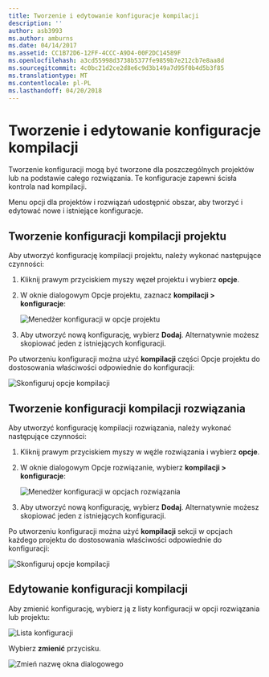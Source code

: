 ```yaml
---
title: Tworzenie i edytowanie konfiguracje kompilacji
description: ''
author: asb3993
ms.author: amburns
ms.date: 04/14/2017
ms.assetid: CC1B72D6-12FF-4CCC-A9D4-00F2DC14589F
ms.openlocfilehash: a3cd55998d3738b5377fe9859b7e212cb7e8aa8d
ms.sourcegitcommit: 4c0bc21d2ce2d8e6c9d3b149a7d95f0b4d5b3f85
ms.translationtype: MT
ms.contentlocale: pl-PL
ms.lasthandoff: 04/20/2018
---
```

# <a name="creating-and-editing-build-configurations"></a>Tworzenie i edytowanie konfiguracje kompilacji

Tworzenie konfiguracji mogą być tworzone dla poszczególnych projektów lub na podstawie całego rozwiązania. Te konfiguracje zapewni ścisła kontrola nad kompilacji.

Menu opcji dla projektów i rozwiązań udostępnić obszar, aby tworzyć i edytować nowe i istniejące konfiguracje.

## <a name="creating-a-project-build-configurations"></a>Tworzenie konfiguracji kompilacji projektu

Aby utworzyć konfigurację kompilacji projektu, należy wykonać następujące czynności:

1. Kliknij prawym przyciskiem myszy węzeł projektu i wybierz **opcje**.

2. W oknie dialogowym Opcje projektu, zaznacz **kompilacji > konfiguracje**:

    ![Menedżer konfiguracji w opcje projektu](media/create-and-edit-configurations-image2.png)

3. Aby utworzyć nową konfigurację, wybierz **Dodaj**. Alternatywnie możesz skopiować jeden z istniejących konfiguracji.

Po utworzeniu konfiguracji można użyć **kompilacji** części Opcje projektu do dostosowania właściwości odpowiednie do konfiguracji:

![Skonfiguruj opcje kompilacji](media/create-and-edit-configurations-image3.png)

## <a name="creating-a-solution-build-configuration"></a>Tworzenie konfiguracji kompilacji rozwiązania

Aby utworzyć konfigurację kompilacji rozwiązania, należy wykonać następujące czynności:


1. Kliknij prawym przyciskiem myszy w węźle rozwiązania i wybierz **opcje**.

2. W oknie dialogowym Opcje rozwiązanie, wybierz **kompilacji > konfiguracje**:
    
    ![Menedżer konfiguracji w opcjach rozwiązania](media/create-and-edit-configurations-image1.png)

3. Aby utworzyć nową konfigurację, wybierz **Dodaj**. Alternatywnie możesz skopiować jeden z istniejących konfiguracji.

Po utworzeniu konfiguracji można użyć **kompilacji** sekcji w opcjach każdego projektu do dostosowania właściwości odpowiednie do konfiguracji:

![Skonfiguruj opcje kompilacji](media/create-and-edit-configurations-image3.png) 

## <a name="editing-a-build-configuration"></a>Edytowanie konfiguracji kompilacji

Aby zmienić konfigurację, wybierz ją z listy konfiguracji w opcji rozwiązania lub projektu:

![Lista konfiguracji](media/create-and-edit-configurations-image4.png) 

Wybierz **zmienić** przycisku.

![Zmień nazwę okna dialogowego](media/create-and-edit-configurations-image5.png) 
